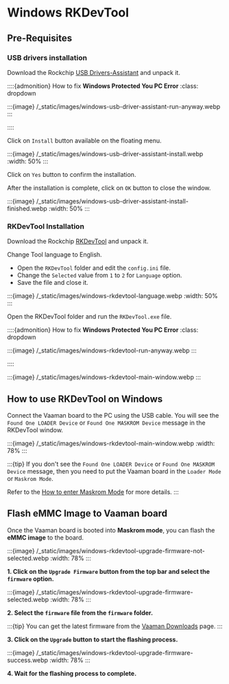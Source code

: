 # Windows RKDevTool

<!-- TODO: Rewrite this with better explanation (https://docs.radxa.com/en/rock5/rock5a/getting-started/rkdevtool) -->

## Pre-Requisites

### USB drivers installation

Download the Rockchip [USB Drivers-Assistant](https://github.com/vicharak-in/rockchip-tools/raw/master/windows/DriverAssitant_v5.12.zip)
and unpack it.

::::{admonition} How to fix **Windows Protected You PC Error**
:class: dropdown

:::{image} /_static/images/windows-usb-driver-assistant-run-anyway.webp
:::

::::

Click on `Install` button available on the floating menu.

:::{image} /_static/images/windows-usb-driver-assistant-install.webp
:width: 50%
:::

Click on `Yes` button to confirm the installation.

After the installation is complete, click on `OK` button to close the window.

:::{image} /_static/images/windows-usb-driver-assistant-install-finished.webp
:width: 50%
:::

### RKDevTool Installation

Download the Rockchip [RKDevTool](https://github.com/vicharak-in/rockchip-tools/raw/master/windows/RKDevTool_Release_v3.19.zip) and unpack it.

Change Tool language to English.

- Open the `RKDevTool` folder and edit the `config.ini` file.
- Change the `Selected` value from `1` to `2` for `Language` option.
- Save the file and close it.

:::{image} /_static/images/windows-rkdevtool-language.webp
:width: 50%
:::

Open the RKDevTool folder and run the `RKDevTool.exe` file.

::::{admonition} How to fix **Windows Protected You PC Error**
:class: dropdown

:::{image} /_static/images/windows-rkdevtool-run-anyway.webp
:::

::::

:::{image} /_static/images/windows-rkdevtool-main-window.webp
:::

## How to use RKDevTool on Windows

Connect the Vaaman board to the PC using the USB cable. You will see the
`Found One LOADER Device` or `Found One MASKROM Device` message in the RKDevTool window.

:::{image} /_static/images/windows-rkdevtool-main-window.webp
:width: 78%
:::

:::{tip}
If you don't see the `Found One LOADER Device` or `Found One MASKROM Device`
message, then you need to put the Vaaman board in the `Loader Mode` or `Maskrom Mode`.

Refer to the [How to enter Maskrom Mode](#vaaman-maskrom-mode) for more details.
:::

## Flash eMMC Image to Vaaman board

Once the Vaaman board is booted into **Maskrom mode**, you can flash the **eMMC image** to the board.

:::{image} /_static/images/windows-rkdevtool-upgrade-firmware-not-selected.webp
:width: 78%
:::

**1. Click on the `Upgrade Firmware` button from the top bar and select the `firmware` option.**

:::{image} /_static/images/windows-rkdevtool-upgrade-firmware-selected.webp
:width: 78%
:::

**2. Select the `firmware` file from the `firmware` folder.**

:::{tip}
You can get the latest firmware from the [Vaaman Downloads](#downloads) page.
:::

**3. Click on the `Upgrade` button to start the flashing process.**

:::{image} /_static/images/windows-rkdevtool-upgrade-firmware-success.webp
:width: 78%
:::

**4. Wait for the flashing process to complete.**
